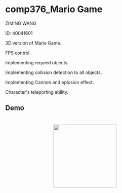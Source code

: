 # comp376_Mario Game

ZIMING WANG

ID: 40041601

3D version of Mario Game.

FPS control.

Implementing requied objects.

Implementing collision detection to all objects.

Implementing Cannon and eplosion effect.

Character's teleporting ability.

## Demo

<h1 align="center"> <img src="https://github.com/wzm727069/comp376_MarioGame/blob/master/FPS%20Control.gif" height="200px" width="200px"> </h1>
